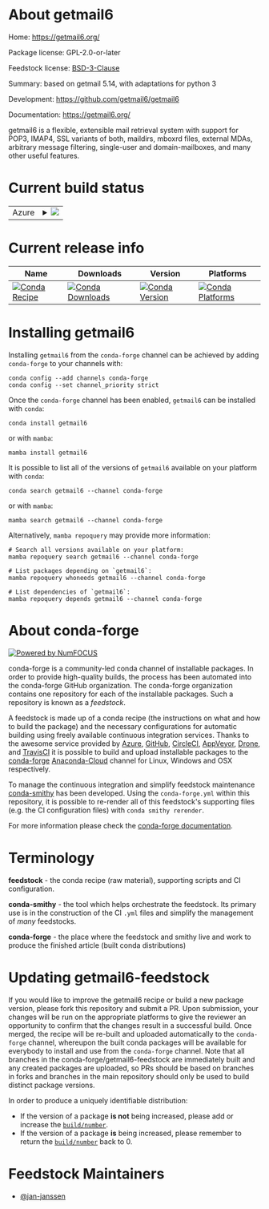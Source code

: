 About getmail6
==============

Home: https://getmail6.org/

Package license: GPL-2.0-or-later

Feedstock license: [BSD-3-Clause](https://github.com/conda-forge/getmail6-feedstock/blob/main/LICENSE.txt)

Summary: based on getmail 5.14, with adaptations for python 3

Development: https://github.com/getmail6/getmail6

Documentation: https://getmail6.org/

getmail6 is a flexible, extensible mail retrieval system with support
for POP3, IMAP4, SSL variants of both, maildirs, mboxrd files,
external MDAs, arbitrary message filtering, single-user and
domain-mailboxes, and many other useful features.


Current build status
====================


<table>
    
  <tr>
    <td>Azure</td>
    <td>
      <details>
        <summary>
          <a href="https://dev.azure.com/conda-forge/feedstock-builds/_build/latest?definitionId=16926&branchName=main">
            <img src="https://dev.azure.com/conda-forge/feedstock-builds/_apis/build/status/getmail6-feedstock?branchName=main">
          </a>
        </summary>
        <table>
          <thead><tr><th>Variant</th><th>Status</th></tr></thead>
          <tbody><tr>
              <td>linux_64_python3.7.____cpython</td>
              <td>
                <a href="https://dev.azure.com/conda-forge/feedstock-builds/_build/latest?definitionId=16926&branchName=main">
                  <img src="https://dev.azure.com/conda-forge/feedstock-builds/_apis/build/status/getmail6-feedstock?branchName=main&jobName=linux&configuration=linux_64_python3.7.____cpython" alt="variant">
                </a>
              </td>
            </tr><tr>
              <td>linux_64_python3.8.____cpython</td>
              <td>
                <a href="https://dev.azure.com/conda-forge/feedstock-builds/_build/latest?definitionId=16926&branchName=main">
                  <img src="https://dev.azure.com/conda-forge/feedstock-builds/_apis/build/status/getmail6-feedstock?branchName=main&jobName=linux&configuration=linux_64_python3.8.____cpython" alt="variant">
                </a>
              </td>
            </tr><tr>
              <td>linux_64_python3.9.____cpython</td>
              <td>
                <a href="https://dev.azure.com/conda-forge/feedstock-builds/_build/latest?definitionId=16926&branchName=main">
                  <img src="https://dev.azure.com/conda-forge/feedstock-builds/_apis/build/status/getmail6-feedstock?branchName=main&jobName=linux&configuration=linux_64_python3.9.____cpython" alt="variant">
                </a>
              </td>
            </tr><tr>
              <td>osx_64_python3.7.____cpython</td>
              <td>
                <a href="https://dev.azure.com/conda-forge/feedstock-builds/_build/latest?definitionId=16926&branchName=main">
                  <img src="https://dev.azure.com/conda-forge/feedstock-builds/_apis/build/status/getmail6-feedstock?branchName=main&jobName=osx&configuration=osx_64_python3.7.____cpython" alt="variant">
                </a>
              </td>
            </tr><tr>
              <td>osx_64_python3.8.____cpython</td>
              <td>
                <a href="https://dev.azure.com/conda-forge/feedstock-builds/_build/latest?definitionId=16926&branchName=main">
                  <img src="https://dev.azure.com/conda-forge/feedstock-builds/_apis/build/status/getmail6-feedstock?branchName=main&jobName=osx&configuration=osx_64_python3.8.____cpython" alt="variant">
                </a>
              </td>
            </tr><tr>
              <td>osx_64_python3.9.____cpython</td>
              <td>
                <a href="https://dev.azure.com/conda-forge/feedstock-builds/_build/latest?definitionId=16926&branchName=main">
                  <img src="https://dev.azure.com/conda-forge/feedstock-builds/_apis/build/status/getmail6-feedstock?branchName=main&jobName=osx&configuration=osx_64_python3.9.____cpython" alt="variant">
                </a>
              </td>
            </tr>
          </tbody>
        </table>
      </details>
    </td>
  </tr>
</table>

Current release info
====================

| Name | Downloads | Version | Platforms |
| --- | --- | --- | --- |
| [![Conda Recipe](https://img.shields.io/badge/recipe-getmail6-green.svg)](https://anaconda.org/conda-forge/getmail6) | [![Conda Downloads](https://img.shields.io/conda/dn/conda-forge/getmail6.svg)](https://anaconda.org/conda-forge/getmail6) | [![Conda Version](https://img.shields.io/conda/vn/conda-forge/getmail6.svg)](https://anaconda.org/conda-forge/getmail6) | [![Conda Platforms](https://img.shields.io/conda/pn/conda-forge/getmail6.svg)](https://anaconda.org/conda-forge/getmail6) |

Installing getmail6
===================

Installing `getmail6` from the `conda-forge` channel can be achieved by adding `conda-forge` to your channels with:

```
conda config --add channels conda-forge
conda config --set channel_priority strict
```

Once the `conda-forge` channel has been enabled, `getmail6` can be installed with `conda`:

```
conda install getmail6
```

or with `mamba`:

```
mamba install getmail6
```

It is possible to list all of the versions of `getmail6` available on your platform with `conda`:

```
conda search getmail6 --channel conda-forge
```

or with `mamba`:

```
mamba search getmail6 --channel conda-forge
```

Alternatively, `mamba repoquery` may provide more information:

```
# Search all versions available on your platform:
mamba repoquery search getmail6 --channel conda-forge

# List packages depending on `getmail6`:
mamba repoquery whoneeds getmail6 --channel conda-forge

# List dependencies of `getmail6`:
mamba repoquery depends getmail6 --channel conda-forge
```


About conda-forge
=================

[![Powered by
NumFOCUS](https://img.shields.io/badge/powered%20by-NumFOCUS-orange.svg?style=flat&colorA=E1523D&colorB=007D8A)](https://numfocus.org)

conda-forge is a community-led conda channel of installable packages.
In order to provide high-quality builds, the process has been automated into the
conda-forge GitHub organization. The conda-forge organization contains one repository
for each of the installable packages. Such a repository is known as a *feedstock*.

A feedstock is made up of a conda recipe (the instructions on what and how to build
the package) and the necessary configurations for automatic building using freely
available continuous integration services. Thanks to the awesome service provided by
[Azure](https://azure.microsoft.com/en-us/services/devops/), [GitHub](https://github.com/),
[CircleCI](https://circleci.com/), [AppVeyor](https://www.appveyor.com/),
[Drone](https://cloud.drone.io/welcome), and [TravisCI](https://travis-ci.com/)
it is possible to build and upload installable packages to the
[conda-forge](https://anaconda.org/conda-forge) [Anaconda-Cloud](https://anaconda.org/)
channel for Linux, Windows and OSX respectively.

To manage the continuous integration and simplify feedstock maintenance
[conda-smithy](https://github.com/conda-forge/conda-smithy) has been developed.
Using the ``conda-forge.yml`` within this repository, it is possible to re-render all of
this feedstock's supporting files (e.g. the CI configuration files) with ``conda smithy rerender``.

For more information please check the [conda-forge documentation](https://conda-forge.org/docs/).

Terminology
===========

**feedstock** - the conda recipe (raw material), supporting scripts and CI configuration.

**conda-smithy** - the tool which helps orchestrate the feedstock.
                   Its primary use is in the construction of the CI ``.yml`` files
                   and simplify the management of *many* feedstocks.

**conda-forge** - the place where the feedstock and smithy live and work to
                  produce the finished article (built conda distributions)


Updating getmail6-feedstock
===========================

If you would like to improve the getmail6 recipe or build a new
package version, please fork this repository and submit a PR. Upon submission,
your changes will be run on the appropriate platforms to give the reviewer an
opportunity to confirm that the changes result in a successful build. Once
merged, the recipe will be re-built and uploaded automatically to the
`conda-forge` channel, whereupon the built conda packages will be available for
everybody to install and use from the `conda-forge` channel.
Note that all branches in the conda-forge/getmail6-feedstock are
immediately built and any created packages are uploaded, so PRs should be based
on branches in forks and branches in the main repository should only be used to
build distinct package versions.

In order to produce a uniquely identifiable distribution:
 * If the version of a package **is not** being increased, please add or increase
   the [``build/number``](https://docs.conda.io/projects/conda-build/en/latest/resources/define-metadata.html#build-number-and-string).
 * If the version of a package **is** being increased, please remember to return
   the [``build/number``](https://docs.conda.io/projects/conda-build/en/latest/resources/define-metadata.html#build-number-and-string)
   back to 0.

Feedstock Maintainers
=====================

* [@jan-janssen](https://github.com/jan-janssen/)

